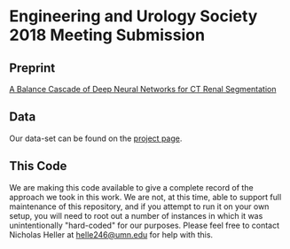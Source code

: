 # Engineering and Urology Society 2018 Meeting Submission

## Preprint
[A Balance Cascade of Deep Neural Networks for CT Renal Segmentation](#)

## Data
Our data-set can be found on the [project page](http://distrob.cs.umn.edu/eus18/).

## This Code
We are making this code available to give a complete record of the approach
we took in this work. We are not, at this time, able to support full maintenance
of this repository, and if you attempt to run it on your own setup, you will
need to root out a number of instances in which it was unintentionally "hard-coded"
for our purposes. Please feel free to contact Nicholas Heller at
[helle246@umn.edu](mailto:helle246@umn.edu) for help with this.
